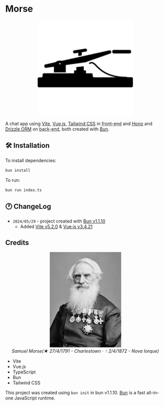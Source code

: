# Morse

<p align="center">
  <picture>
    <source media="(prefers-color-scheme: dark)" srcset="./.assets/telegraph-white.svg">
    <img src="./.assets/telegraph.svg" height="300" alt="Morse">
  </picture>
</p>

A chat app using [Vite](https://vitejs.dev), [Vue.js](https://vuejs.org), [Tailwind CSS](https://tailwindcss.com/) in <abbr title="The front is an abstraction, simplifying the underlying component by providing a user-friendly interface">front-end</abbr> and [Hono](https://hono.dev) and [Drizzle ORM](https://orm.drizzle.team) on <abbr title="Handles data storage and business logic">back-end</abbr>, both created with [Bun](https://bun.sh).

## 🛠️ Installation

To install dependencies:

```bash
bun install
```

To run:

```bash
bun run index.ts
```

## 🕐 ChangeLog

- `2024/05/29` - project created with [Bun v1.1.10](./package.json)
  - Added [Vite v5.2.0](./apps/site) & [Vue.js v3.4.21](./apps/site)  

## Credits

<p align="center">
  <img height="300" src="./.assets/Samuel_Morse.jpg" alt="Samuel Morse"><br />
  <em>Samuel Morse(★ 27/4/1791 - Charlestown · 🕆 2/4/1872 - Nova Iorque)</em>
</p>

- Vite
- Vue.js
- TypeScript
- Bun
- Tailwind CSS

This project was created using `bun init` in bun v1.1.10. [Bun](https://bun.sh) is a fast all-in-one JavaScript runtime.
